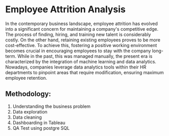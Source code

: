 # Employee Attrition Analysis
In the contemporary business landscape, employee attrition has evolved into a significant concern for maintaining a company's competitive edge. The process of finding, hiring, and training new talent is considerably costly. On the other hand, retaining existing employees proves to be more cost-effective. To achieve this, fostering a positive working environment becomes crucial in encouraging employees to stay with the company long-term. While in the past, this was managed manually, the present era is characterized by the integration of machine learning and data analytics. Nowadays, companies leverage data analytics tools within their HR departments to pinpoint areas that require modification, ensuring maximum employee retention.

## Methodology:
1) Understanding the business problem
2) Data exploration
3) Data cleaning
4) Dashboarding in Tableau
5) QA Test using postgre SQL


